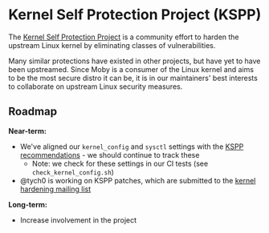 # Kernel Self Protection Project (KSPP)

The [Kernel Self Protection Project](https://kernsec.org/wiki/index.php/Kernel_Self_Protection_Project) is a community
effort to harden the upstream Linux kernel by eliminating classes of vulnerabilities.

Many similar protections have existed in other projects, but have yet to have been upstreamed. Since Moby is a consumer
of the Linux kernel and aims to be the most secure distro it can be, it is in our maintainers' best interests to collaborate
on upstream Linux security measures.


## Roadmap

**Near-term:**
- We've aligned our `kernel_config` and `sysctl` settings with the
[KSPP recommendations](https://kernsec.org/wiki/index.php/Kernel_Self_Protection_Project#Recommended_settings) -
we should continue to track these
  - Note: we check for these settings in our CI tests (see `check_kernel_config.sh`)
- @tych0 is working on KSPP patches, which are submitted to the [kernel hardening mailing list](http://www.openwall.com/lists/kernel-hardening/)

**Long-term:**
- Increase involvement in the project
